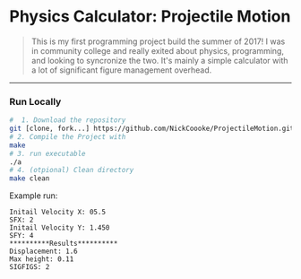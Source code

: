 # Physics Calculator: Projectile Motion

> This is my first programming project build the summer of 2017! I was in community college and really exited about physics, programming, and looking to syncronize the two. It's mainly a simple calculator with a lot of significant figure management overhead. 

---


### Run Locally 
```sh
#  1. Download the repository 
git [clone, fork...] https://github.com/NickCoooke/ProjectileMotion.git
# 2. Compile the Project with  
make 
# 3. run executable 
./a
# 4. (otpional) Clean directory
make clean
```
Example run:  
```
Initail Velocity X: 05.5
SFX: 2
Initail Velocity Y: 1.450
SFY: 4
**********Results**********
Displacement: 1.6
Max height: 0.11
SIGFIGS: 2
```
